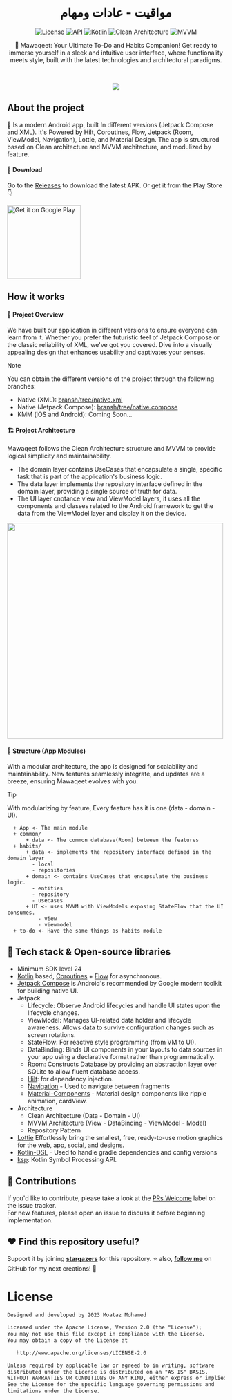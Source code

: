 <h1 align="center">مواقيت - عادات ومهام</h1>

<p align="center">
  <a href="https://opensource.org/licenses/Apache-2.0"><img alt="License" src="https://img.shields.io/badge/License-Apache%202.0-blue.svg"/></a>
  <a href="https://android-arsenal.com/api?level=24"><img alt="API" src="https://img.shields.io/badge/API-24%2B-brightgreen.svg?style=flat"/></a>
  <a href="https://kotlinlang.org"><img alt="Kotlin" src="https://img.shields.io/badge/Kotlin-1.9.xxx-a97bff"/></a>
  <img alt="Clean Architecture" src="https://img.shields.io/badge/Clean-Architecture-white"/>
  <img alt="MVVM" src="https://img.shields.io/badge/MVVM-Architecture-orange"/>
</p>

<p align="center">  
📝 Mawaqeet: Your Ultimate To-Do and Habits Companion! Get ready to immerse yourself in a sleek and intuitive user interface, where functionality meets style, built with the latest technologies and architectural paradigms.
</p>
</br>

<p align="center">
<img src="https://user-images.githubusercontent.com/63272288/223731766-bc007d9b-b386-4587-9c26-654d850c5d21.png"/>
</p>

## About the project
🚀 Is a modern Android app, built In different versions (Jetpack Compose and XML). It's Powered by Hilt, Coroutines, Flow, Jetpack (Room, ViewModel, Navigation), Lottie, and Material Design. The app is structured based on Clean architecture and MVVM architecture, and modulized by feature.

#### 🔗 Download
Go to the [Releases](https://github.com/MoatazBadawy/Mawaqeet-Todo_and_Habits/releases) to download the latest APK. Or get it from the Play Store 👇

<a href='https://play.google.com/store/apps/details?id=com.moataz.mawaqeet'><img alt='Get it on Google Play' src='https://play.google.com/intl/en_us/badges/images/generic/en_badge_web_generic.png' width="170px"/></a>
## How it works

#### 🌟 Project Overview
We have built our application in different versions to ensure everyone can learn from it. Whether you prefer the futuristic feel of Jetpack Compose or the classic reliability of XML, we've got you covered. Dive into a visually appealing design that enhances usability and captivates your senses.
> [!NOTE]
> You can obtain the different versions of the project through the following branches: <br>
> - Native (XML): [bransh/tree/native.xml](https://github.com/MoatazBadawy/Mawaqeet-Todo_and_Habits/tree/native/xml)
> - Native (Jetpack Compose): [bransh/tree/native.compose](https://github.com/MoatazBadawy/Mawaqeet-Todo_and_Habits/tree/native/jetpack_compose) 
> - KMM (iOS and Android): Coming Soon...

#### 🏗️ Project Architecture
Mawaqeet follows the Clean Architecture structure and MVVM to provide logical simplicity and maintainability. <br> 
- The domain layer contains UseCases that encapsulate a single, specific task that is part of the application's business logic. <br>
- The data layer implements the repository interface defined in the domain layer, providing a single source of truth for data. <br>
- The UI layer cnotance view and ViewModel layers, it uses all the components and classes related to the Android framework to get the data from the ViewModel layer and display it on the device.

<img src="https://koenig-media.raywenderlich.com/uploads/2019/06/Clean-Architecture-graph.png" width="500" />

#### 🧩 Structure (App Modules)
With a modular architecture, the app is designed for scalability and maintainability. New features seamlessly integrate, and updates are a breeze, ensuring Mawaqeet evolves with you. 
> [!TIP]
> With modularizing by feature, Every feature has it is one (data - domain - UI).

      + App <- The main module
      + common/ 
          + data <- The common database(Room) between the features
      + habits/
          + data <- implements the repository interface defined in the domain layer
            - local 
            - repositories
          + domain <- contains UseCases that encapsulate the business logic.
            - entities 
            - repository
            - usecases
          + UI <- uses MVVM with ViewModels exposing StateFlow that the UI consumes.
              - view
              - viewmodel
      + to-do <- Have the same things as habits module
              

## 🔧 Tech stack & Open-source libraries
- Minimum SDK level 24
- [Kotlin](https://kotlinlang.org/) based, [Coroutines](https://github.com/Kotlin/kotlinx.coroutines) + [Flow](https://kotlin.github.io/kotlinx.coroutines/kotlinx-coroutines-core/kotlinx.coroutines.flow/) for asynchronous.
- [Jetpack Compose](https://developer.android.com/jetpack/compose) is Android's recommended by Google modern toolkit for building native UI.
- Jetpack
  - Lifecycle: Observe Android lifecycles and handle UI states upon the lifecycle changes.
  - ViewModel: Manages UI-related data holder and lifecycle awareness. Allows data to survive configuration changes such as screen rotations.
  - StateFlow: For reactive style programming (from VM to UI). 
  - DataBinding: Binds UI components in your layouts to data sources in your app using a declarative format rather than programmatically.
  - Room: Constructs Database by providing an abstraction layer over SQLite to allow fluent database access.
  - [Hilt](https://dagger.dev/hilt/): for dependency injection.
  - [Navigation](https://developer.android.com/guide/navigation/navigation-getting-started) - Used to navigate between fragments
  - [Material-Components](https://github.com/material-components/material-components-android) - Material design components like ripple animation, cardView.
- Architecture
  - Clean Architecture (Data - Domain - UI)
  - MVVM Architecture (View - DataBinding - ViewModel - Model)
  - Repository Pattern
- [Lottie](https://lottiefiles.com/) Effortlessly bring the smallest, free, ready-to-use motion graphics for the web, app, social, and designs.
- [Kotlin-DSL](https://docs.gradle.org/current/userguide/kotlin_dsl.html) - Used to handle gradle dependencies and config versions
- [ksp](https://github.com/google/ksp): Kotlin Symbol Processing API.

## 🤝 Contributions
If you'd like to contribute, please take a look at the [PRs Welcome](https://github.com/MoatazBadawy/Mawaqeet-Todo_and_Habits/labels) label on the issue tracker. <br> 
For new features, please open an issue to discuss it before beginning implementation.

## :heart: Find this repository useful?
Support it by joining __[stargazers](https://github.com/MoatazBadawy/Mawaqeet-Todo_and_Habits/stargazers)__ for this repository. :star: also, __[follow me](https://github.com/MoatazBadawy)__ on GitHub for my next creations! 🤩

# License
```XML
Designed and developed by 2023 Moataz Mohamed

Licensed under the Apache License, Version 2.0 (the "License");
You may not use this file except in compliance with the License.
You may obtain a copy of the License at

   http://www.apache.org/licenses/LICENSE-2.0

Unless required by applicable law or agreed to in writing, software
distributed under the License is distributed on an "AS IS" BASIS,
WITHOUT WARRANTIES OR CONDITIONS OF ANY KIND, either express or implied.
See the License for the specific language governing permissions and
limitations under the License.
```
